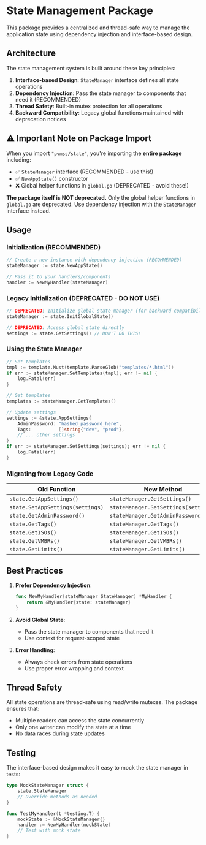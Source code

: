 # State Management Package

This package provides a centralized and thread-safe way to manage the application state using dependency injection and interface-based design.

## Architecture

The state management system is built around these key principles:

1. **Interface-based Design**: `StateManager` interface defines all state operations
2. **Dependency Injection**: Pass the state manager to components that need it (RECOMMENDED)
3. **Thread Safety**: Built-in mutex protection for all operations
4. **Backward Compatibility**: Legacy global functions maintained with deprecation notices

## ⚠️ Important Note on Package Import

When you import `"pvmss/state"`, you're importing the **entire package** including:

- ✅ `StateManager` interface (RECOMMENDED - use this!)
- ✅ `NewAppState()` constructor
- ❌ Global helper functions in `global.go` (DEPRECATED - avoid these!)

**The package itself is NOT deprecated.** Only the global helper functions in `global.go` are deprecated.
Use dependency injection with the `StateManager` interface instead.

## Usage

### Initialization (RECOMMENDED)

```go
// Create a new instance with dependency injection (RECOMMENDED)
stateManager := state.NewAppState()

// Pass it to your handlers/components
handler := NewMyHandler(stateManager)
```

### Legacy Initialization (DEPRECATED - DO NOT USE)

```go
// DEPRECATED: Initialize global state manager (for backward compatibility only)
stateManager := state.InitGlobalState()

// DEPRECATED: Access global state directly
settings := state.GetSettings() // DON'T DO THIS!
```

### Using the State Manager

```go
// Set templates
tmpl := template.Must(template.ParseGlob("templates/*.html"))
if err := stateManager.SetTemplates(tmpl); err != nil {
    log.Fatal(err)
}

// Get templates
templates := stateManager.GetTemplates()

// Update settings
settings := &state.AppSettings{
    AdminPassword: "hashed_password_here",
    Tags:          []string{"dev", "prod"},
    // ... other settings
}
if err := stateManager.SetSettings(settings); err != nil {
    log.Fatal(err)
}
```

### Migrating from Legacy Code

| Old Function | New Method |
|-------------|------------|
| `state.GetAppSettings()` | `stateManager.GetSettings()` |
| `state.SetAppSettings(settings)` | `stateManager.SetSettings(settings)` |
| `state.GetAdminPassword()` | `stateManager.GetAdminPassword()` |
| `state.GetTags()` | `stateManager.GetTags()` |
| `state.GetISOs()` | `stateManager.GetISOs()` |
| `state.GetVMBRs()` | `stateManager.GetVMBRs()` |
| `state.GetLimits()` | `stateManager.GetLimits()` |

## Best Practices

1. **Prefer Dependency Injection**:
   ```go
   func NewMyHandler(stateManager StateManager) *MyHandler {
       return &MyHandler{state: stateManager}
   }
   ```

2. **Avoid Global State**:
   - Pass the state manager to components that need it
   - Use context for request-scoped state

3. **Error Handling**:
   - Always check errors from state operations
   - Use proper error wrapping and context

## Thread Safety

All state operations are thread-safe using read/write mutexes. The package ensures that:
- Multiple readers can access the state concurrently
- Only one writer can modify the state at a time
- No data races during state updates

## Testing

The interface-based design makes it easy to mock the state manager in tests:

```go
type MockStateManager struct {
    state.StateManager
    // Override methods as needed
}

func TestMyHandler(t *testing.T) {
    mockState := &MockStateManager{}
    handler := NewMyHandler(mockState)
    // Test with mock state
}
```
